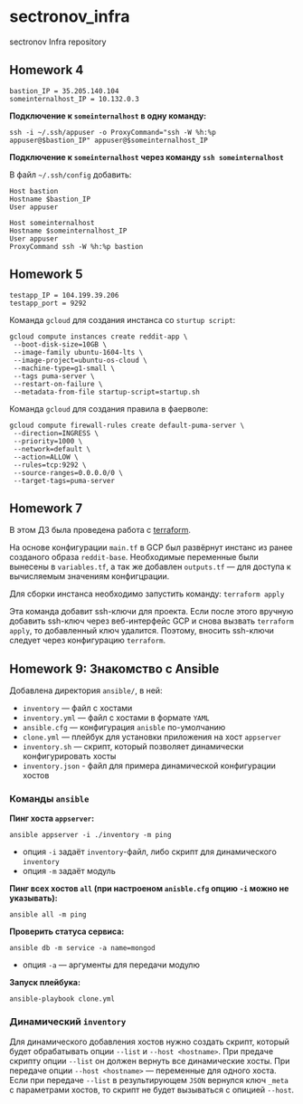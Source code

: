 # sectronov_infra
sectronov Infra repository

## Homework 4
```
bastion_IP = 35.205.140.104
someinternalhost_IP = 10.132.0.3
```

**Подключение к `someinternalhost` в одну команду:**

`ssh -i ~/.ssh/appuser -o ProxyCommand="ssh -W %h:%p appuser@$bastion_IP" appuser@$someinternalhost_IP`

**Подключение к `someinternalhost` через команду `ssh someinternalhost`**

В файл `~/.ssh/config` добавить:
```
Host bastion
Hostname $bastion_IP
User appuser

Host someinternalhost
Hostname $someinternalhost_IP
User appuser
ProxyCommand ssh -W %h:%p bastion
```

## Homework 5
```
testapp_IP = 104.199.39.206
testapp_port = 9292
```

Команда `gcloud` для создания инстанса со `sturtup script`:

```
gcloud compute instances create reddit-app \
 --boot-disk-size=10GB \
 --image-family ubuntu-1604-lts \
 --image-project=ubuntu-os-cloud \
 --machine-type=g1-small \
 --tags puma-server \
 --restart-on-failure \
 --metadata-from-file startup-script=startup.sh
 ```

Команда `gcloud` для создания правила в фаерволе:

```
gcloud compute firewall-rules create default-puma-server \
 --direction=INGRESS \
 --priority=1000 \
 --network=default \
 --action=ALLOW \
 --rules=tcp:9292 \
 --source-ranges=0.0.0.0/0 \
 --target-tags=puma-server
```

## Homework 7

В этом ДЗ была проведена работа с [terraform](https://www.terraform.io).

На основе конфигурации `main.tf` в GCP был развёрнут инстанс из ранее созданого образа `reddit-base`. Необходимые переменные были вынесены в `variables.tf`, а так же добавлен `outputs.tf` — для доступа к вычисляемым значениям конфигцрации.

Для сборки инстанса необходимо запустить команду:
`terraform apply`

Эта команда добавит ssh-ключи для проекта. Если после этого вручную добавить ssh-ключ через веб-интерфейс GCP и снова вызвать `terraform apply`, то добавленный ключ удалится. Поэтому, вносить ssh-ключи следует через конфигурацию `terraform`.

## Homework 9: Знакомство с Ansible

Добавлена директория `ansible/`, в ней:
- `inventory` — файл с хостами
- `inventory.yml` — файл с хостами в формате `YAML`
- `ansible.cfg` — конфигурация `anisble` по-умолчанию
- `clone.yml` — плейбук для установки приложения на хост `appserver`
- `inventory.sh` — скрипт, который позволяет динамически конфигурировать хосты 
- `inventory.json` - файл для примера динамической конфигурации хостов

### Команды `ansible`
**Пинг хоста `appserver`:**

`ansible appserver -i ./inventory -m ping`
- опция `-i` задаёт `inventory`-файл, либо скрипт для динамического `inventory`
- опция `-m` задаёт модуль

**Пинг всех хостов `all` (при настроеном `anisble.cfg` опцию `-i` можно не указывать):**

`ansible all -m ping`

**Проверить статуса сервиса:**

`ansible db -m service -a name=mongod`

- опция `-a` — аргументы для передачи модулю

**Запуск плейбука:**

`ansible-playbook clone.yml`

### Динамический `inventory`

Для динамического добавления хостов нужно создать скрипт, который будет обрабатывать опции `--list` и `--host <hostname>`. При предаче скрипту опции `--list` он должен вернуть все динамические хосты. При передаче опции `--host <hostname>` — переменные для одного хоста. Если при передаче `--list` в результирующем `JSON` вернулся ключ `_meta` с параметрами хостов, то скрипт не будет вызываться с опицией  `--host`.
